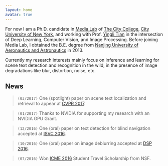 ```yaml
---
layout: home
avatar: true
---
```


For now I am a Ph.D. candidate in [Media Lab](http://media-lab.ccny.cuny.edu) of [The City College](http://www.ccny.cuny.edu), [City University of New York](http://cuny.edu), and working with Prof. [Yingli Tian](http://www-ee.ccny.cuny.edu/www/web/yltian/home.html) in the intersection of Deep Learning, Computer Vision, and Image Processing. Before joining Media Lab, I obtained the B.E. degree from [Nanjing University of Aeronautics and Astronautics](http://iao.nuaa.edu.cn/) in 2013.

Currently my research interests mainly focus on inference and learning for scene text detection and recognition in the wild, in the presence of image degradations like blur, distortion, noise, etc.

## News

> `(03/2017)` One (spotlight) paper on scene text localization and retrieval to appear at [CVPR 2017](http://cvpr2017.thecvf.com).

> `(01/2017)` Thanks to NVIDIA for supporting my research with an NVIDIA GPU Grant.

> `(12/2016)` One (oral) paper on text detection for blind navigation accepted at [ISVC 2016](http://isvc.net).

> `(10/2016)` One (oral) paper on image deblurring accepted at [DSP 2016](http://dsp2016.csp.escience.cn).

> `(07/2016)` Won [ICME 2016](http://www.icme2016.org/) Student Travel Scholarship from NSF.
